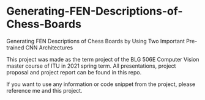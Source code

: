 # Generating-FEN-Descriptions-of-Chess-Boards
Generating FEN Descriptions of Chess Boards by Using Two Important Pre-trained CNN Architectures


This project was made as the term project of the BLG 506E Computer Vision master course of ITU in 2021 spring term.
All presentations, project proposal and project report can be found in this repo. 

If you want to use any information or code snippet from the project, please reference me and this project.
